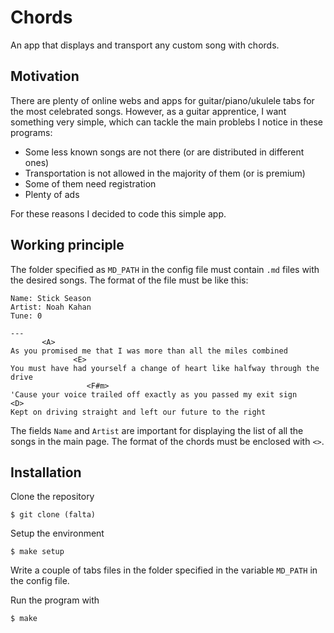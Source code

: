 # Chords

An app that displays and transport any custom song with chords.

## Motivation
There are plenty of online webs and apps for guitar/piano/ukulele tabs for the most celebrated songs. However, as a guitar apprentice, I want something very simple, which can tackle the main problebs I notice in these programs:
- Some less known songs are not there (or are distributed in different ones)
- Transportation is not allowed in the majority of them (or is premium)
- Some of them need registration
- Plenty of ads

For these reasons I decided to code this simple app.


## Working principle
The folder specified as `MD_PATH` in the config file must contain `.md` files with the desired songs. The format of the file must be like this:

    Name: Stick Season
    Artist: Noah Kahan
    Tune: 0
    
    ---
           <A>
    As you promised me that I was more than all the miles combined
                  <E>
    You must have had yourself a change of heart like halfway through the drive
                     <F#m>
    'Cause your voice trailed off exactly as you passed my exit sign
    <D>
    Kept on driving straight and left our future to the right 

The fields `Name` and `Artist` are important for displaying the list of all the songs in the main page. The format of the chords must be enclosed with `<>`.

## Installation
Clone the repository

    $ git clone (falta)

Setup the environment

    $ make setup

Write a couple of tabs files in the folder specified in the variable `MD_PATH` in the config file. 

Run the program with

    $ make